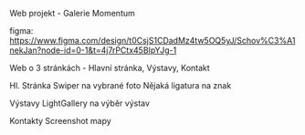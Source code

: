 Web projekt - Galerie Momentum

figma: https://www.figma.com/design/t0CsjS1CDadMz4tw5OQ5yJ/Schov%C3%A1nekJan?node-id=0-1&t=4j7rPCtx45BIpYJg-1

Web o 3 stránkách - Hlavní stránka, Výstavy, Kontakt

Hl. Stránka
Swiper na vybrané foto
Nějaká ligatura na znak

Výstavy
LightGallery na výběr výstav

Kontakty
Screenshot mapy
